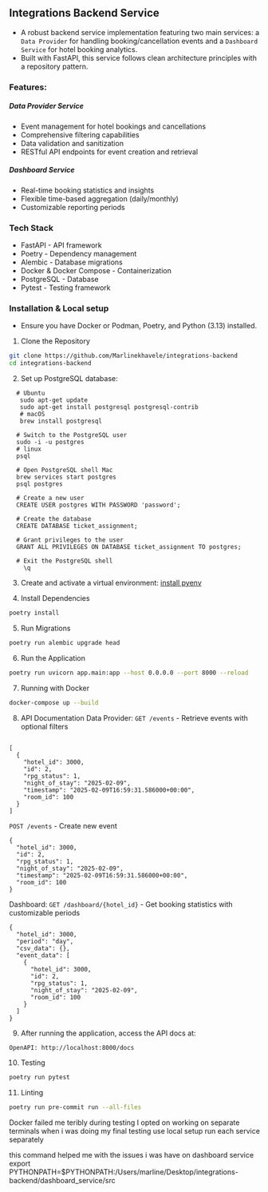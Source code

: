 ## Integrations Backend Service
- A robust backend service implementation featuring two main services: a ```Data Provider``` for handling booking/cancellation events and a ```Dashboard Service``` for hotel booking analytics.
- Built with FastAPI, this service follows clean architecture principles with a repository pattern.
### Features:
 ##### Data Provider Service
 - Event management for hotel bookings and cancellations
 - Comprehensive filtering capabilities
 - Data validation and sanitization
 - RESTful API endpoints for event creation and retrieval
 ##### Dashboard Service
 - Real-time booking statistics and insights
 - Flexible time-based aggregation (daily/monthly)
 - Customizable reporting periods
### Tech Stack
- FastAPI - API framework
- Poetry - Dependency management
- Alembic - Database migrations
- Docker & Docker Compose - Containerization
- PostgreSQL - Database
- Pytest - Testing framework
### Installation & Local setup
- Ensure you have Docker or Podman, Poetry, and Python (3.13) installed.
1. Clone the Repository
```bash
git clone https://github.com/Marlinekhavele/integrations-backend
cd integrations-backend
 ```
2. Set up PostgreSQL database:
```shell
  # Ubuntu
   sudo apt-get update
   sudo apt-get install postgresql postgresql-contrib
   # macOS
   brew install postgresql

  # Switch to the PostgreSQL user
  sudo -i -u postgres
  # linux
  psql

  # Open PostgreSQL shell Mac
  brew services start postgres
  psql postgres

  # Create a new user
  CREATE USER postgres WITH PASSWORD 'password';

  # Create the database
  CREATE DATABASE ticket_assignment;

  # Grant privileges to the user
  GRANT ALL PRIVILEGES ON DATABASE ticket_assignment TO postgres;

  # Exit the PostgreSQL shell
    \q
```
3. Create and activate a virtual environment: [install pyenv](https://github.com/pyenv/pyenv#installation)

4. Install Dependencies
```bash
poetry install

 ```

5. Run Migrations
```bash
poetry run alembic upgrade head
 ```
6. Run the Application
```bash
poetry run uvicorn app.main:app --host 0.0.0.0 --port 8000 --reload

 ```
7. Running with Docker
```bash
docker-compose up --build
 ```

8. API Documentation
Data Provider:
```GET /events``` - Retrieve events with optional filters
```shell

[
  {
    "hotel_id": 3000,
    "id": 2,
    "rpg_status": 1,
    "night_of_stay": "2025-02-09",
    "timestamp": "2025-02-09T16:59:31.586000+00:00",
    "room_id": 100
  }
]
```
```POST /events``` - Create new event
```shell
{
  "hotel_id": 3000,
  "id": 2,
  "rpg_status": 1,
  "night_of_stay": "2025-02-09",
  "timestamp": "2025-02-09T16:59:31.586000+00:00",
  "room_id": 100
}
```
Dashboard:
```GET /dashboard/{hotel_id}``` - Get booking statistics with customizable periods
```shell
{
  "hotel_id": 3000,
  "period": "day",
  "csv_data": {},
  "event_data": [
    {
      "hotel_id": 3000,
      "id": 2,
      "rpg_status": 1,
      "night_of_stay": "2025-02-09",
      "room_id": 100
    }
  ]
}
```
9. After running the application, access the API docs at:
```bash
OpenAPI: http://localhost:8000/docs

 ```
10. Testing
```bash
poetry run pytest

 ```
11. Linting
```bash
poetry run pre-commit run --all-files
 ```



Docker failed me teribly during testing
I opted on working on separate terminals when i was doing my final testing
use local setup  run each service separately

this command helped me with the issues i was have on dashboard service
export PYTHONPATH=$PYTHONPATH:/Users/marline/Desktop/integrations-backend/dashboard_service/src